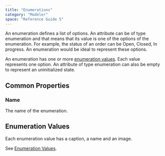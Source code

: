 ```yaml
---
title: "Enumerations"
category: "Modeler"
space: "Reference Guide 5"
---
```



An enumeration defines a list of options. An attribute can be of type enumeration and that means that its value is one of the options of the enumeration. For example, the status of an order can be Open, Closed, In progress. An enumeration would be ideal to represent these options.

An enumeration has one or more [enumeration values](Enumeration+Values). Each value represents one option. An attribute of type enumeration can also be empty to represent an uninitialized state.

## Common Properties

### Name

The name of the enumeration.

## Enumeration Values

Each enumeration value has a caption, a name and an image.

See [Enumeration Values](Enumeration+Values).
